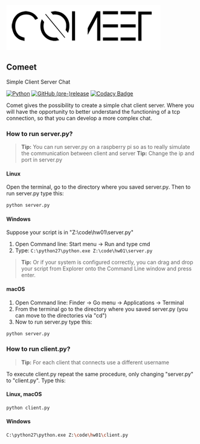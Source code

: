 ![Comeet](./docs/comeet_logo.png)

## Comeet
Simple Client Server Chat

[![Python](https://img.shields.io/badge/Python-2.7-000.svg?style=flat-square)](https://www.python.org)
[![GitHub (pre-)release](https://img.shields.io/github/v/release/fctaddia/comeet.svg?color=000&label=Release&style=flat-square)](./../../releases)
[![Codacy Badge](https://app.codacy.com/project/badge/Grade/24a24913f2d945c7903495704027680a)](https://www.codacy.com/manual/fctaddia/Comeet?utm_source=github.com&amp;utm_medium=referral&amp;utm_content=fctaddia/Comeet&amp;utm_campaign=Badge_Grade)

Comet gives the possibility to create a simple chat client server. Where you will have the opportunity to better understand the functioning of a tcp connection, so that you can develop a more complex chat.

### How to run server.py?

> **Tip:** You can run server.py on a raspberry pi so as to really simulate the communication between client and server
> **Tip:** Change the ip and port in server.py
#### Linux
Open the terminal, go to the directory where you saved server.py. Then to run server.py type this:

```Bash
python server.py
```
#### Windows
Suppose your script is in "Z:\code\hw01\server.py"

1) Open Command line:  Start menu -> Run  and type cmd
2) Type:  ```C:\python27\python.exe Z:\code\hw01\server.py```
> **Tip:** Or if your system is configured correctly, you can drag and drop your script from Explorer onto the Command Line window and press enter.
#### macOS

1) Open Command line:   Finder -> Go menu -> Applications -> Terminal
2) From the terminal go to the directory where you saved server.py (you can move to the directories via "cd")
3) Now to run server.py type this:
```Bash
python server.py
```

### How to run client.py?

> **Tip:** For each client that connects use a different username

To execute client.py repeat the same procedure, only changing "server.py" to "client.py".
Type this:
#### Linux, macOS
```Bash
python client.py
```
#### Windows
```Bash
C:\python27\python.exe Z:\code\hw01\client.py
```







